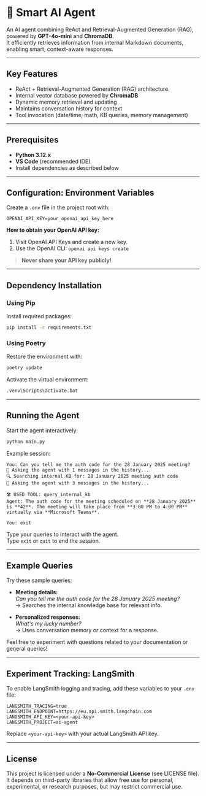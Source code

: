 # 🤖 Smart AI Agent

An AI agent combining ReAct and Retrieval-Augmented Generation (RAG), powered by **GPT-4o-mini** and **ChromaDB**.  
It efficiently retrieves information from internal Markdown documents, enabling smart, context-aware responses.

---

## Key Features

- ReAct + Retrieval-Augmented Generation (RAG) architecture
- Internal vector database powered by **ChromaDB**
- Dynamic memory retrieval and updating
- Maintains conversation history for context
- Tool invocation (date/time, math, KB queries, memory management)

---

## Prerequisites

- **Python 3.12.x**
- **VS Code** (recommended IDE)
- Install dependencies as described below

---

## Configuration: Environment Variables

Create a `.env` file in the project root with:

```text
OPENAI_API_KEY=your_openai_api_key_here
```

**How to obtain your OpenAI API key:**
1. Visit OpenAI API Keys and create a new key.
2. Use the OpenAI CLI: `openai api keys create`

> **Never share your API key publicly!**

---

## Dependency Installation

### Using Pip

Install required packages:

```bash
pip install -r requirements.txt
```

### Using Poetry

Restore the environment with:

```bash
poetry update
```

Activate the virtual environment:

```bash
.venv\Scripts\activate.bat
```

---

## Running the Agent

Start the agent interactively:

```bash
python main.py
```

Example session:

```text
You: Can you tell me the auth code for the 28 January 2025 meeting?
🤖 Asking the agent with 1 messages in the history...
🔍 Searching internal KB for: 28 January 2025 meeting auth code
🤖 Asking the agent with 3 messages in the history...

🛠️ USED TOOL: query_internal_kb
Agent: The auth code for the meeting scheduled on **28 January 2025** is **42**. The meeting will take place from **3:00 PM to 4:00 PM** virtually via **Microsoft Teams**.

You: exit
```

Type your queries to interact with the agent.  
Type `exit` or `quit` to end the session.

---

## Example Queries

Try these sample queries:

- **Meeting details:**  
  *Can you tell me the auth code for the 28 January 2025 meeting?*  
  → Searches the internal knowledge base for relevant info.

- **Personalized responses:**  
  *What's my lucky number?*  
  → Uses conversation memory or context for a response.

Feel free to experiment with questions related to your documentation or general queries!

---

## Experiment Tracking: LangSmith

To enable LangSmith logging and tracing, add these variables to your `.env` file:

```text
LANGSMITH_TRACING=true
LANGSMITH_ENDPOINT=https://eu.api.smith.langchain.com
LANGSMITH_API_KEY=<your-api-key>
LANGSMITH_PROJECT=ai-agent
```

Replace `<your-api-key>` with your actual LangSmith API key.

---

## License

This project is licensed under a **No-Commercial License** (see LICENSE file).  
It depends on third-party libraries that allow free use for personal, experimental, or research purposes, but may restrict commercial use.